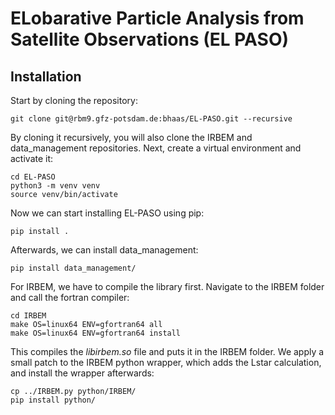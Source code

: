 # ELobarative Particle Analysis from Satellite Observations (EL PASO)

## Installation 

Start by cloning the repository:
```
git clone git@rbm9.gfz-potsdam.de:bhaas/EL-PASO.git --recursive
```

By cloning it recursively, you will also clone the IRBEM and data_management repositories.
Next, create a virtual environment and activate it:
```
cd EL-PASO
python3 -m venv venv
source venv/bin/activate
```
Now we can start installing EL-PASO using pip:
```
pip install .
```
Afterwards, we can install data_management:
```
pip install data_management/
```

For IRBEM, we have to compile the library first. Navigate to the IRBEM folder and call the fortran compiler:
```
cd IRBEM
make OS=linux64 ENV=gfortran64 all
make OS=linux64 ENV=gfortran64 install
```
This compiles the *libirbem.so* file and puts it in the IRBEM folder.
We apply a small patch to the IRBEM python wrapper, which adds the Lstar calculation, and install the wrapper afterwards:
```
cp ../IRBEM.py python/IRBEM/
pip install python/
```